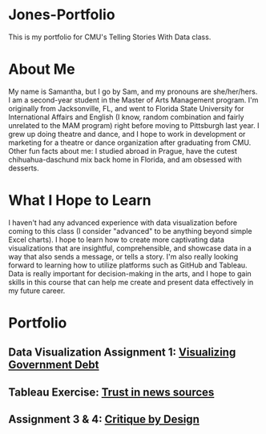 # Jones-Portfolio
This is my portfolio for CMU's Telling Stories With Data class.

# About Me
My name is Samantha, but I go by Sam, and my pronouns are she/her/hers. I am a second-year student in the Master of Arts Management program. I'm originally from Jacksonville, FL, and went to Florida State University for International Affairs and English (I know, random combination and fairly unrelated to the MAM program) right before moving to Pittsburgh last year. I grew up doing theatre and dance, and I hope to work in development or marketing for a theatre or dance organization after graduating from CMU. Other fun facts about me: I studied abroad in Prague, have the cutest chihuahua-daschund mix back home in Florida, and am obsessed with desserts.

# What I Hope to Learn
I haven't had any advanced experience with data visualization before coming to this class (I consider "advanced" to be anything beyond simple Excel charts). I hope to learn how to create more captivating data visualizations that are insightful, comprehensible, and showcase data in a way that also sends a message, or tells a story. I'm also really looking forward to learning how to utilize platforms such as GitHub and Tableau. Data is really important for decision-making in the arts, and I hope to gain skills in this course that can help me create and present data effectively in my future career. 

# Portfolio

## Data Visualization Assignment 1: [Visualizing Government Debt](/dataviz1.md)

## Tableau Exercise: [Trust in news sources](/tableauex.md)

## Assignment 3 & 4: [Critique by Design](/critiquebydesign.md)
